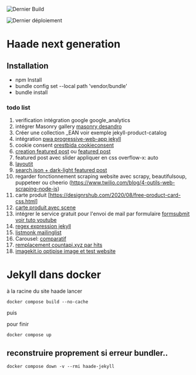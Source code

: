 ![Dernier Build](https://github.com/haade-administrator/haade.fr/actions/workflows/actions.yml/badge.svg)

![Dernier déploiement](https://github.com/haade-administrator/haade.fr/actions/workflows/pages/pages-build-deployment/badge.svg)

# Haade next generation

## Installation
- npm Install
- bundle config set --local path 'vendor/bundle'
- bundle install

### todo list

1. verification intégration google google_analytics
2. intégrer Masonry gallery [masonry desandro](https://masonry.desandro.com)
3. Créer une collection _EAN voir exemple jekyll-product-catalog
4. intégration [pwa progressive-web-app jekyll](https://github.com/lavas-project/jekyll-pwa)
5. cookie consent [ orestbida cookieconsent](https://github.com/orestbida/cookieconsent)
6. [creation featured post](https://talk.jekyllrb.com/t/featured-post-or-popular-post/5157) ou [featured post](https://talk.jekyllrb.com/t/featured-post-or-popular-post/5157/2)
7. featured post avec slider appliquer en css overflow-x: auto
8.  [layoutit](https://www.layoutit.com/)
9.  [ search.json + dark-light ](https://jamstackthemes.dev/theme/jekyll-klise/)
[featured post](https://talk.jekyllrb.com/t/featured-post-or-popular-post/5157/2)
11. regarder fonctionnement scraping website avec scrapy, beautifulsoup, puppeteer ou cheerio (https://www.twilio.com/blog/4-outils-web-scraping-node-js)
12. carte produit  [https://designrshub.com/2020/08/free-product-card-css.html]
13. [carte produit avec scene](https://codepen.io/cannap/pen/WxJogO)
14. intégrer le service gratuit pour l'envoi de mail par formulaire [formsubmit](https://formsubmit.co) [voir tuto youtube](https://www.youtube.com/watch?v=Yg6POD0M30w)
15. [regex expression jekyll](https://michaelcurrin.github.io/code-cookbook/recipes/other/regex/)
16. [listmonk mailinglist](https://github.com/knadh/listmonk)
17. Carousel: [comparatif](https://itnext.io/javascript-sliders-will-kill-your-website-performance-5e4925570e2b)
18. [remplacement countapi.xyz par hits](https://hits.sh)
19. [imagekit.io optipise image et test website](https://imagekit.io)

# Jekyll dans docker

à la racine du site haade lancer

```docker compose build --no-cache```

puis

pour finir

```docker compose up```

## reconstruire proprement si erreur bundler..

```docker compose down -v --rmi haade-jekyll```

